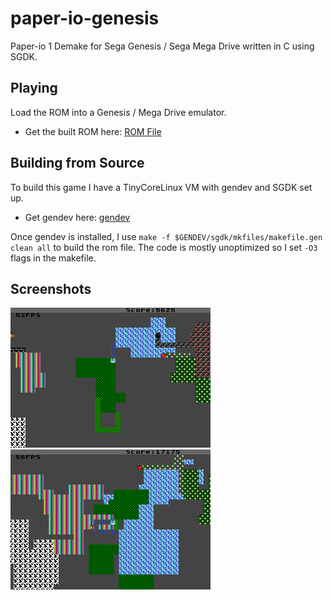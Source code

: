 # paper-io-genesis
Paper-io 1 Demake for Sega Genesis / Sega Mega Drive written in C using SGDK.

## Playing
Load the ROM into a Genesis / Mega Drive emulator.
 - Get the built ROM here: [ROM File](https://github.com/TomAwezome/paper-io-genesis/releases/latest)

## Building from Source
To build this game I have a TinyCoreLinux VM with gendev and SGDK set up.
 - Get gendev here: [gendev](https://github.com/kubilus1/gendev)
 
Once gendev is installed, I use `make -f $GENDEV/sgdk/mkfiles/makefile.gen clean all` to build the rom file. The code is mostly unoptimized so I set `-O3` flags in the makefile.

## Screenshots

![Screenshot 1](screenshot1.png)
![Screenshot 2](screenshot2.png)
